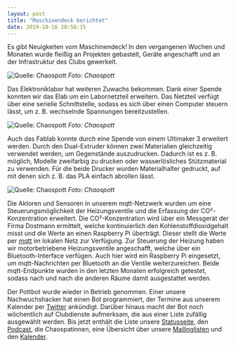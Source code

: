 ```yaml
---
layout: post
title: "Maschinendeck berichtet"
date: 2019-10-16 20:58:15
---
```

Es gibt Neuigkeiten vom Maschinendeck! In den vergangenen Wochen und Monaten wurde fleißig an Projekten gebastelt, Geräte angeschafft und an der Infrastruktur des Clubs gewerkelt.

![Quelle: Chaospott](/media/2019-10-16/maschinendeck-berichtet-labornetzteil.jpg)
*Foto: Chaospott*

Das Elektroniklabor hat weiteren Zuwachs bekommen. Dank einer Spende konnten wir das Elab um ein Labornetzteil erweitern. Das Netzteil verfügt über eine serielle Schnittstelle, sodass es sich über einen Computer steuern lässt, um z. B. wechselnde Spannungen bereitzustellen.

![Quelle: Chaospott](/media/2019-10-16/maschinendeck-berichtet-ultimaker.jpg)
*Foto: Chaospott*

Auch das Fablab konnte durch eine Spende von einem Ultimaker 3 erweitert werden. Durch den Dual-Extruder können zwei Materialien gleichzeitig verwendet werden, um Gegenstände auszudrucken. Dadurch ist es z. B. möglich, Modelle zweifarbig zu drucken oder wasserlösliches Stützmaterial zu verwenden. Für die beide Drucker wurden Materialhalter gedruckt, auf mit denen sich z. B. das PLA einfach abrollen lässt.

![Quelle: Chaospott](/media/2019-10-16/maschinendeck-berichtet-mqtt-sensor-aktor.jpg)
*Foto: Chaospott*

Die Aktoren und Sensoren in unserem mqtt-Netzwerk wurden um eine Steuerungsmöglichkeit der Heizungsventile und die Erfassung der CO²-Konzentration erweitert. Die CO²-Konzentration wird über ein Messgerät der Firma Dostmann ermittelt, welche kontinuierlich den Kohlenstoffdioxidgehalt misst und die Werte an einen  Raspberry Pi überträgt. Dieser stellt die Werte per [mqtt](https://de.wikipedia.org/wiki/MQTT) im lokalen Netz zur Verfügung. Zur Steuerung der Heizung haben wir motorbetriebene Heizungsventile angeschafft, welche über ein Bluetooth-Interface verfügen. Auch hier wird ein Raspberry Pi eingesetzt, um mqtt-Nachrichten per Bluetooth an die Ventile weiterzureichen. Beide mqtt-Endpunkte wurden in den letzten Monaten erfolgreich getestet, sodass nach und nach die anderen Räume damit ausgestattet werden.

Der Pottbot wurde wieder in Betrieb genommen. Einer unsere Nachwuchshacker hat einen Bot programmiert, der Termine aus unserem Kalender per [Twitter](https://twitter.com/chaospott) ankündigt. Darüber hinaus macht der Bot noch wöchentlich auf Clubdienste aufmerksam, die aus einer Liste zufällig ausgewählt werden. Bis jetzt enthält die Liste unsere [Statusseite](https://chaospott.de/status.html), den [Podcast](https://podcast.chaospott.de/), die Chaospatinnen, eine Übersicht über unsere [Mailinglisten](https://lists.chaospott.de/listinfo/discuss) und den [Kalender](https://chaospott.de/calendar.html).